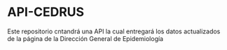 # API-CEDRUS
Este repositorio cntandrá una API la cual entregará los datos actualizados de la página
de la Dirección General de Epidemiología
